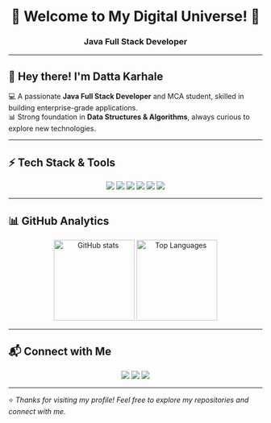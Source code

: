 <!-- Profile Header -->
<h1 align="center">🚀 Welcome to My Digital Universe! 🚀</h1>
<h3 align="center">Java Full Stack Developer</h3>

---

## 👋 Hey there! I'm Datta Karhale
💻 A passionate **Java Full Stack Developer** and MCA student, skilled in building enterprise-grade applications.  
📊 Strong foundation in **Data Structures & Algorithms**, always curious to explore new technologies.  

---

## ⚡ Tech Stack & Tools
<p align="center">
  <!-- Languages -->
  <img src="https://img.shields.io/badge/Java-ED8B00?style=for-the-badge&logo=java&logoColor=white"/>
  <img src="https://img.shields.io/badge/MySQL-4479A1?style=for-the-badge&logo=mysql&logoColor=white"/>
  <img src="https://img.shields.io/badge/SpringBoot-6DB33F?style=for-the-badge&logo=springboot&logoColor=white"/>
  <img src="https://img.shields.io/badge/DSA-323330?style=for-the-badge&logo=codeforces&logoColor=white"/>
  <img src="https://img.shields.io/badge/HTML5-E34F26?style=for-the-badge&logo=html5&logoColor=white"/>
  <img src="https://img.shields.io/badge/CSS3-1572B6?style=for-the-badge&logo=css3&logoColor=white"/>
</p>

---

## 📊 GitHub Analytics
<p align="center">
  <img src="https://github-readme-stats.vercel.app/api?username=Dattakarhale&show_icons=true&theme=radical" alt="GitHub stats" height="160"/>
  <img src="https://github-readme-stats.vercel.app/api/top-langs/?username=Dattakarhale&layout=compact&theme=radical" alt="Top Languages" height="160"/>
</p>

---

## 📬 Connect with Me
<p align="center">
  <a href="mailto:dattakarhale1989@gmail.com"><img src="https://img.shields.io/badge/Gmail-D14836?style=for-the-badge&logo=gmail&logoColor=white"></a>
  <a href="https://www.linkedin.com/in/datta-karhale-/"><img src="https://img.shields.io/badge/LinkedIn-0A66C2?style=for-the-badge&logo=linkedin&logoColor=white"></a>
  <a href="https://github.com/Dattakarhale"><img src="https://img.shields.io/badge/GitHub-100000?style=for-the-badge&logo=github&logoColor=white"></a>
</p>

---

⭐️ *Thanks for visiting my profile! Feel free to explore my repositories and connect with me.*
